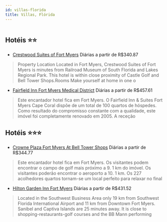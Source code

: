 ```yaml
---
id: villas-florida
title: Villas, Flórida
---
```


<center><img src="https://photos.hotelbeds.com/giata/10/104955/104955a_hb_a_013.jpg" alt="" /></center>


## Hotéis ⭐️⭐️

-    [Crestwood Suites of Fort Myers](https://www.hurb.com/aud/https://www.hurb.com/hoteis/villas/crestwood-suites-of-fort-myers-JNP-JP185945?cmp=18055) Diárias a partir de R$340.87
   > Property Location Located in Fort Myers, Crestwood Suites of Fort Myers is minutes from Railroad Museum of South Florida and Lakes Regional Park. This hotel is within close proximity of Castle Golf and Bell Tower Shops.Rooms Make yourself at home in one o
-    [Fairfield Inn Fort Myers Medical District](https://www.hurb.com/aud/https://www.hurb.com/hoteis/villas/fairfield-inn-fort-myers-medical-district-JNP-JP169581?cmp=18055) Diárias a partir de R$457.61
   > Este encantador hotel fica em Fort Myers. O Fairfield Inn &amp; Suites Fort Myers Cape Coral dispõe de um total de 100 quartos de hóspedes. Como resultado do compromisso constante com a qualidade, este imóvel foi completamente renovado em 2005. A receção 

## Hotéis ⭐️⭐️⭐️

-    [Crowne Plaza Fort Myers At Bell Tower Shops](https://www.hurb.com/aud/https://www.hurb.com/hoteis/villas/crowne-plaza-fort-myers-at-bell-tower-shops-JNP-JP063029?cmp=18055) Diárias a partir de R$344.77
   > Este encantador hotel fica em Fort Myers. Os visitantes podem encontrar o campo de golf mais próximo a 9. 1 km do imóvel. Os visitantes poderão encontrar o aeroporto a 10. 1 km. Os 227 acolhedores quartos tornam-se um local perfeito para relaxar no final 
-    [Hilton Garden Inn Fort Myers](https://www.hurb.com/aud/https://www.hurb.com/hoteis/villas/hilton-garden-inn-fort-myers-JNP-JP021407?cmp=18055) Diárias a partir de R$431.52
   > Located in the Southwest Business Area only 19 km from Southwest Florida International Airport and 11 km from Downtown Fort Myers. Sanibel and Captiva Islands are 25 minutes away. It is close to shopping-restaurants-golf courses and the BB Mann performing
